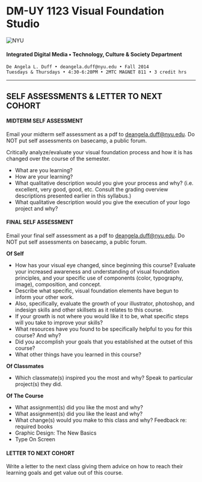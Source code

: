 # DM-UY 1123 Visual Foundation Studio

![NYU](http://ws2.polishedsolid.com/de/nyu_soe_logo.png)
#### Integrated Digital Media • Technology, Culture & Society Department 

    De Angela L. Duff • deangela.duff@nyu.edu • Fall 2014 
    Tuesdays & Thursdays • 4:30-6:20PM • 2MTC MAGNET 811 • 3 credit hrs

---


## SELF ASSESSMENTS & LETTER TO NEXT COHORT

#### MIDTERM SELF ASSESSMENT  

Email your midterm self assessment as a pdf to deangela.duff@nyu.edu. Do NOT put self assessments on basecamp, a public forum.

Critically analyze/evaluate your visual foundation process and how it is has changed over the course of the semester. 
* What are you learning? 
* How are your learning?
* What qualitative description would you give your process and why? (i.e. excellent, very good, good, etc. Consult the grading overview descriptions presented earlier in this syllabus.)
* What qualitative description would you give the execution of your logo project and why?


#### FINAL SELF ASSESSMENT   

Email your final self assessment as a pdf to deangela.duff@nyu.edu. Do NOT put self assessments on basecamp, a public forum.

**Of Self**
* How has your visual eye changed, since beginning this course? Evaluate your increased awareness and understanding of visual foundation principles, and your specific use of components (color, typography, image), composition, and concept. 
* Describe what specific, visual foundation elements have begun to inform your other work. 
* Also, specifically, evaluate the growth of your illustrator, photoshop, and indesign skills and other skillsets as it relates to this course. 
* If your growth is not where you would like it to be, what specific steps will you take to improve your skills?
* What resources have you found to be specifically helpful to you for this course? And why?
* Did you accomplish your goals that you established at the outset of this course?
* What other things have you learned in this course?

**Of Classmates**
* Which classmate(s) inspired you the most and why? Speak to particular project(s) they did.

**Of The Course**
* What assignment(s) did you like the most and why?
* What assignment(s) did you like the least and why?
* What change(s) would you make to this class and why?
Feedback re: required books
* Graphic Design: The New Basics
* Type On Screen


#### LETTER TO NEXT COHORT   

Write a letter to the next class giving them advice on how to reach their learning goals and get value out of this course.
